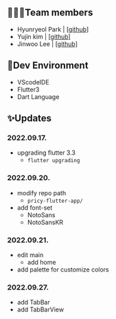 ## 🧑🏻‍💻Team members
- Hyunryeol Park | [[github]](https://github.com/devpark435)
- Yujin kim | [[github]](https://github.com/yujinkim1)
- Jinwoo Lee | [[github]](https://github.com/yeeZinu)

## 🔨Dev Environment
- VScodeIDE
- Flutter3
- Dart Language

## ✨Updates
### 2022.09.17.
- upgrading flutter 3.3
    - `flutter upgrading`
### 2022.09.20.
- modify repo path
    - `pricy-flutter-app/`
- add font-set
    - NotoSans
    - NotoSansKR
### 2022.09.21.
- edit main
    - add home
- add palette for customize colors
### 2022.09.27.
- add TabBar
- add TabBarView